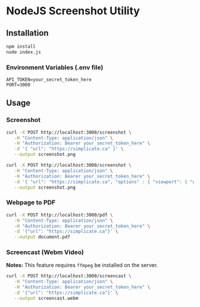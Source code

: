 # NodeJS Screenshot Utility

## Installation

```bash
npm install
node index.js
```

### Environment Variables (.env file)

```env
API_TOKEN=your_secret_token_here
PORT=3000
```

## Usage

### Screenshot

```bash
curl -X POST http://localhost:3000/screenshot \
   -H "Content-Type: application/json" \
   -H "Authorization: Bearer your_secret_token_here" \
   -d '{ "url": "https://simplicate.ca" }' \
   --output screenshot.png
```

```bash
curl -X POST http://localhost:3000/screenshot \
   -H "Content-Type: application/json" \
   -H "Authorization: Bearer your_secret_token_here" \
   -d '{ "url": "https://simplicate.ca", "options" : { "viewport": { "width": 1024, "height": 768 } }  }' \
   --output screenshot.png
```

### Webpage to PDF

```bash
curl -X POST http://localhost:3000/pdf \
   -H "Content-Type: application/json" \
   -H "Authorization: Bearer your_secret_token_here" \
   -d '{"url": "https://simplicate.ca"}' \
   --output document.pdf
```

### Screencast (Webm Video)

**Notes:** This feature requires `ffmpeg` be installed on the server.

```bash
curl -X POST http://localhost:3000/screencast \
   -H "Content-Type: application/json" \
   -H "Authorization: Bearer your_secret_token_here" \
   -d '{"url": "https://simplicate.ca"}' \
   --output screencast.webm
```
